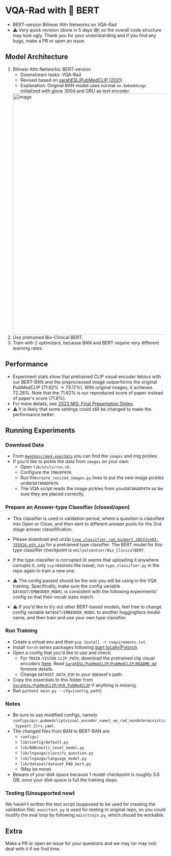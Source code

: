 # VQA-Rad with 🤗 BERT 
- BERT-version Bilinear Attn Networks on VQA-Rad
- ⚠️ Very quick revision (done in 5 days 😅) so the overall code structure may look ugly. Thank you for your understanding and if you find any bugs, make a PR or open an issue. 
## Model Architecture 
1. Bilinear Attn Networks: BERT-version
    - Downstream tasks: VQA-Rad 
    - Revised based on [sarahESL/PubMedCLIP (2021)](https://github.com/sarahESL/PubMedCLIP/tree/main/QCR_PubMedCLIP/main) 
    - Explanation: Original BAN model uses normal `nn.Embeddings` initialized with glove 300d and GRU as text encoder.  
    <img width="756" alt="image" src="https://github.com/Nana2929/vqa-rad-with-bert/assets/58811089/f9c9959d-f98c-457d-a475-84b34f535d84">
2. Use pretrained Bio-Clinical BERT.  
3. Train with 2 optimizers, because BAN and BERT require very different learning rates. 

## Performance 
- Experiment stats show that pretrained CLIP visual encoder `RN50x4` with our BERT-BAN and the preprocessed image outperforms the original PubMedCLIP ($71.62\% \rightarrow 73.17\%$). With original images, it achieves $72.28\%$. Note that the $71.62\%$ is our reproduced score of paper instead of paper's score ($71.8\%$). 
- For more details, see [2023 MIS: Final Presentation Slides](https://docs.google.com/presentation/d/1XeD1r8T_veCGpU5ApmqVB3gS1tnZ1ssIjdcxCGCUEtk/edit?usp=sharing).
- ⚠️ It is likely that some settings could still be changed to make the performance better.

## Running Experiments
### Download Data
   - From [`Awenbocc/med-vqa/data`](https://github.com/Awenbocc/med-vqa/tree/master/data) you can find the `images` and img pickles. 
   - If you'd like to pickle the data from `images` on your own:
       - Open `lib/utils/run.sh`. 
       - Configure the `IMAGEPATH`.
       - Run the`create_resized_images.py` lines to put the new image pickles under`DATARADPATH`. 
       - The VQA script reads the image pickles from your`DATARADPATH` so be sure they are placed correctly. 
### Prepare an Answer-type Classifier (closed/open)
- This classifier is used in validation period, where a question is classified into Open or Close, and then sent to different answer pools for the 2nd stage answer classififcation. 
- Please download and unzip [`type_classifier_rad_biobert_2023Jun03-155924.pth.zip`](https://drive.google.com/file/d/1-mCz91DxzdA0kVd78MTM5Blvfdyu3uyc/view?usp=sharing) for a pretrained type classifier. The BERT model for this type classifier checkpoint is `emilyalsentzer/Bio_ClinicalBERT`. 
- If the type classifier is corrupted (it seems that uploading it anywhere corrupts it, only `scp` resolves the issue), run `type_classifier.py` in the repo again to train a new one. 

- ⚠️ The config passed should be the one you will be using in the VQA training. Specifically, make sure the config variable `DATASET/EMBEDDER_MODEL` is consistent with the following experiments' config so that their vocab sizes match. 
- ⚠️ If you'd like to try out other BERT-based models, feel free to change config variable `DATASET/EMBEDDER_MODEL` to another huggingface model name, and then train and use your own type classifier.  

### Run Training 
   - Create a virtual env and then `pip install -r requirements.txt`. 
   - Install `torch` series packages following [start locally|Pytorch](https://pytorch.org/get-started/locally/). 
   - Open a config that you'd like to use and check:
       - For `TRAIN.VISION.CLIP_PATH`, download the pretrained clip visual encoders [here](https://onedrive.live.com/redir?resid=132993BDA73EE095!384&authkey=!APg2nf5_s4MCi3w&e=zLVlJ2). Read [`SarahESL/PubMedCLIP/PubMedCLIP/README.md`](https://github.com/sarahESL/PubMedCLIP/tree/main/PubMedCLIP) formore details.
       - Change `DATASET.DATA_DIR` to your dataset's path.  
   - Copy the essentials to this folder from [`SarahESL/PubMedCLIP/QCR_PubMedCLIP`](https://github.com/sarahESL/PubMedCLIP/tree/main/QCR_PubMedCLIP) if anything is missing.  
   - Run `python3 main.py --cfg={config_path}`
### Notes
- Be sure to use modified configs, namely `configs/qcr_pubmedclip{visual_encoder_name}_ae_rad_nondeterministic_typeatt_2lrs.yaml`. 
- The changed files from BAN to BERT-BAN are:
    - `configs/`
    - `lib/config/default.py`
    - `lib/BAN/multi_level_model.py`
    - `lib/lngauge/classify_question.py`
    - `lib/lngauge/language_model.py`
    - `lib/dataset/dataset_RAD_bert.py`
    - (May be more)
- Beware of your disk space because 1 model checkpoint is roughly 3.6 GB; once your disk space is full the training stops. 

### Testing (Unsupported now)
We haven't written the test script (supposed to be used for creating the validation file). ``main/test.py`` is used for testing in original repo, so you could modify the eval loop by following `main/train.py`, which should be workable. 

## Extra  
Make a PR or open an issue for your questions and we may (or may not) deal with it if we find time.



